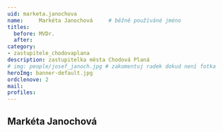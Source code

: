 ```yaml
---
uid: marketa.janochova
name:     Markéta Janochová  	# běžně používáné jméno
titles:
  before: MVDr.
  after:
category:
- zastupitele_chodovaplana
description: zastupitelka města Chodová Planá
# img: people/josef_janoch.jpg # zakomentuj radek dokud není fotka
heroImg: banner-default.jpg
ordclenove: 2
mail:
profiles:
---
```


## Markéta Janochová
